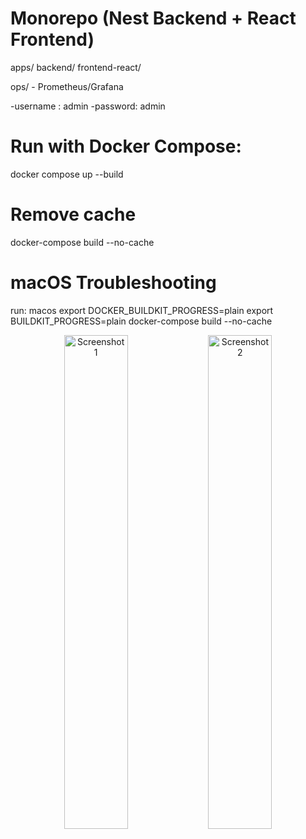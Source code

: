 # Monorepo (Nest Backend + React Frontend)

apps/
  backend/
  frontend-react/

ops/ - Prometheus/Grafana

-username : admin
-password: admin

# Run with Docker Compose:
  docker compose up --build

# Remove cache
  docker-compose build --no-cache

# macOS Troubleshooting

run: macos
export DOCKER_BUILDKIT_PROGRESS=plain
export BUILDKIT_PROGRESS=plain
docker-compose build --no-cache

<p align="center">
  <img src="https://github.com/user-attachments/assets/471e7745-4791-4d27-bf28-ed882d51d8f5" alt="Screenshot 1" width="45%" />
  <img src="https://github.com/user-attachments/assets/30e91ac6-a5a3-48f9-8bbb-ddfd606019a3" alt="Screenshot 2" width="45%" />
</p>
